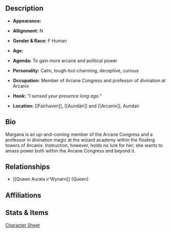 ## Description
- **Appearance:** 

- **Allignment:** N

- **Gender & Race:** F Human

- **Age:** 

- **Agenda:** To gain more arcane and political power

- **Personality:** Calm, tough-but-charming, deceptive, curious

- **Occupation:** Member of Arcane Congress and professor of divination at Arcanix

- **Hook:** *"I sensed your presence long ago."*

- **Location:** [[Fairhaven]], [[Aundair]] and [[Arcanix]], Aundair

## Bio
Margana is an up-and-coming member of the Arcane Congress and a professor in divination magic at the wizard academy within the floating towers of Arcanix. Instruction, however, holds no lure for her; she wants to amass power both within the Arcane Congress and beyond it.

## Relationships
- [[Queen Aurala ir’Wynarn]] (Queen)

## Affiliations

## Stats & Items
[Character Sheet](https://ddb.ac/characters/46784176/ZPB8C1)